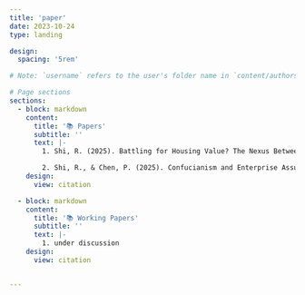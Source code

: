 ```yaml
---
title: 'paper'
date: 2023-10-24
type: landing

design:
  spacing: '5rem'

# Note: `username` refers to the user's folder name in `content/authors/`

# Page sections
sections:
  - block: markdown
    content:
      title: '📚 Papers'
      subtitle: ''
      text: |-
        1. Shi, R. (2025). Battling for Housing Value? The Nexus Between U.S. Presidential Elections and County-Level Housing Market Prices. Under Review, The B.E. Journal of Economic Analysis and Policy (preprint version available at SocArcXiv doi: https://doi.org/10.31235/osf.io/d9tvz_v2)

        2. Shi, R., & Chen, P. (2025). Confucianism and Enterprise Assumption of Risk. Forthcoming (in December 2025), The Journal of Risk Management and Insurance (preprint version available at SocArcXiv doi: https://doi.org/10.31235/osf.io/abhse_v2)
    design:
      view: citation

  - block: markdown
    content:
      title: '📚 Working Papers'
      subtitle: ''
      text: |-
        1. under discussion
    design:
      view: citation


---
```

